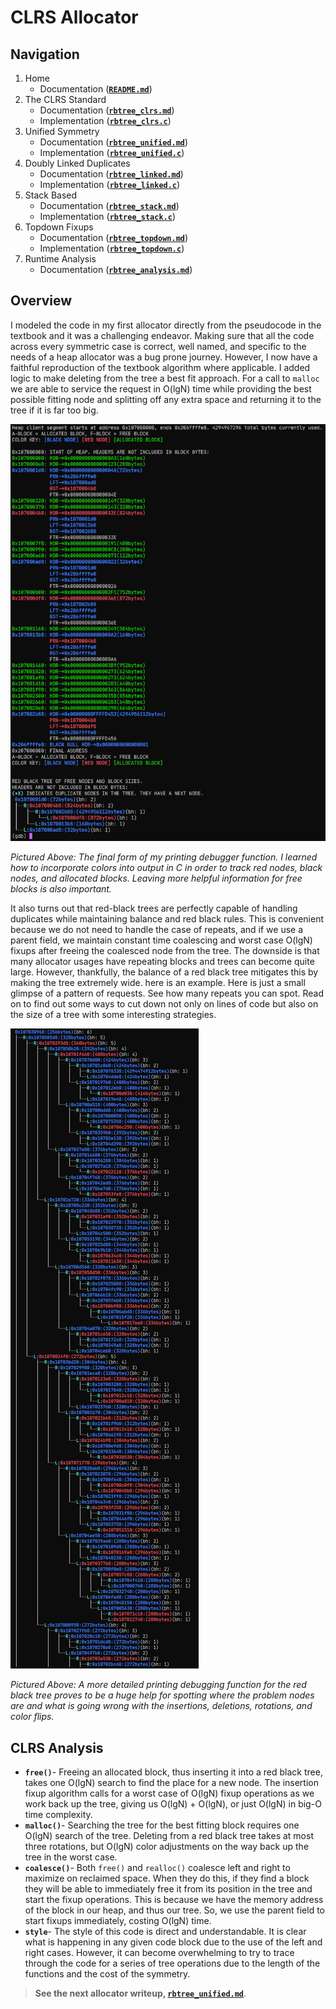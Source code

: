 # CLRS Allocator

## Navigation

1. Home
   - Documentation (**[`README.md`](/README.md)**)
1. The CLRS Standard
   - Documentation (**[`rbtree_clrs.md`](/docs/rbtree_clrs.md)**)
   - Implementation (**[`rbtree_clrs.c`](/src/rbtree_clrs.c)**)
2. Unified Symmetry
   - Documentation (**[`rbtree_unified.md`](/docs/rbtree_unified.md)**)
   - Implementation (**[`rbtree_unified.c`](/src/rbtree_unified.c)**)
3. Doubly Linked Duplicates
   - Documentation (**[`rbtree_linked.md`](/docs/rbtree_linked.md)**)
   - Implementation (**[`rbtree_linked.c`](/src/rbtree_linked.c)**)
4. Stack Based
   - Documentation (**[`rbtree_stack.md`](/docs/rbtree_stack.md)**)
   - Implementation (**[`rbtree_stack.c`](/src/rbtree_stack.c)**)
5. Topdown Fixups
   - Documentation (**[`rbtree_topdown.md`](/docs/rbtree_topdown.md)**)
   - Implementation (**[`rbtree_topdown.c`](/src/rbtree_topdown.c)**)
6. Runtime Analysis
   - Documentation (**[`rbtree_analysis.md`](/docs/rbtree_analysis.md)**)

## Overview

I modeled the code in my first allocator directly from the pseudocode in the textbook and it was a challenging endeavor. Making sure that all the code across every symmetric case is correct, well named, and specific to the needs of a heap allocator was a bug prone journey. However, I now have a faithful reproduction of the textbook algorithm where applicable. I added logic to make deleting from the tree a best fit approach. For a call to `malloc` we are able to service the request in O(lgN) time while providing the best possible fitting node and splitting off any extra space and returning it to the tree if it is far too big.


![explicit-tree](/images/explicit-tree.png)

*Pictured Above: The final form of my printing debugger function. I learned how to incorporate colors into output in C in order to track red nodes, black nodes, and allocated blocks. Leaving more helpful information for free blocks is also important.*

It also turns out that red-black trees are perfectly capable of handling duplicates while maintaining balance and red black rules. This is convenient because we do not need to handle the case of repeats, and if we use a parent field, we maintain constant time coalescing and worst case O(lgN) fixups after freeing the coalesced node from the tree. The downside is that many allocator usages have repeating blocks and trees can become quite large. However, thankfully, the balance of a red black tree mitigates this by making the tree extremely wide. here is an example. Here is just a small glimpse of a pattern of requests. See how many repeats you can spot. Read on to find out some ways to cut down not only on lines of code but also on the size of a tree with some interesting strategies.

![rb-tree-print](/images/rb-tree-wide.png)

*Pictured Above: A more detailed printing debugging function for the red black tree proves to be a huge help for spotting where the problem nodes are and what is going wrong with the insertions, deletions, rotations, and color flips.*

## CLRS Analysis

- **`free()`**- Freeing an allocated block, thus inserting it into a red black tree, takes one O(lgN) search to find the place for a new node. The insertion fixup algorithm calls for a worst case of O(lgN) fixup operations as we work back up the tree, giving us O(lgN) + O(lgN), or just O(lgN) in big-O time complexity.
- **`malloc()`**- Searching the tree for the best fitting block requires one O(lgN) search of the tree. Deleting from a red black tree takes at most three rotations, but O(lgN) color adjustments on the way back up the tree in the worst case.
- **`coalesce()`**- Both `free()` and `realloc()` coalesce left and right to maximize on reclaimed space. When they do this, if they find a block they will be able to immediately free it from its position in the tree and start the fixup operations. This is because we have the memory address of the block in our heap, and thus our tree. So, we use the parent field to start fixups immediately, costing O(lgN) time.
- **`style`**- The style of this code is direct and understandable. It is clear what is happening in any given code block due to the use of the left and right cases. However, it can become overwhelming to try to trace through the code for a series of tree operations due to the length of the functions and the cost of the symmetry.

> **See the next allocator writeup, [`rbtree_unified.md`](/docs/rbtree_unified.md)**.

